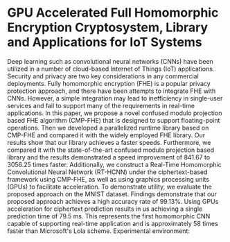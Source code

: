 # GPU Accelerated Full Homomorphic Encryption Cryptosystem, Library and Applications for IoT Systems

Deep learning such as convolutional neural networks (CNNs) have been utilized in a number of cloud-based Internet of Things (IoT) applications. Security and privacy are two key considerations in any commercial deployments. Fully homomorphic encryption (FHE) is a popular privacy protection approach, and there have been attempts to integrate FHE with CNNs. However, a simple integration may lead to inefficiency in single-user services and fail to support many of the requirements in real-time applications. In this paper, we propose a novel confused modulo projection based FHE algorithm (CMP-FHE) that is designed to support floating-point operations. Then we developed a parallelized runtime library based on CMP-FHE and compared it with the widely employed FHE library. Our results show that our library achieves a faster speeds. Furthermore, we compared it with the state-of-the-art confused modulo projection based library and the results demonstrated a speed improvement of 841.67 to 3056.25 times faster.
Additionally, we construct a Real-Time Homomorphic Convolutional Neural Network (RT-HCNN) under the ciphertext-based framework using CMP-FHE, as well as using graphics processing units (GPUs) to facilitate acceleration. To demonstrate utility, we evaluate the proposed approach on the MNIST dataset. Findings demonstrate that our proposed approach achieves a high accuracy rate of 99.13$\%$. Using GPUs acceleration for ciphertext prediction results in us achieving a single prediction time of 79.5 ms. This represents the first homomorphic CNN capable of supporting real-time application and is approximately 58 times faster than Microsoft's Lola scheme.
Experimental environment:
